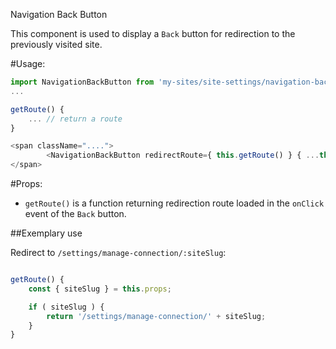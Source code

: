 Navigation Back Button

This component is used to display a `Back` button for redirection to the previously
visited site.

#Usage:

```js
import NavigationBackButton from 'my-sites/site-settings/navigation-back-button';
...

getRoute() {
	... // return a route
}

<span className="....">
		<NavigationBackButton redirectRoute={ this.getRoute() } { ...this.props } />
</span>

```

#Props:

- `getRoute()` is a function returning redirection route loaded in the `onClick`
event of the `Back` button.

##Exemplary use

Redirect to `/settings/manage-connection/:siteSlug`:

```js

getRoute() {
	const { siteSlug } = this.props;

	if ( siteSlug ) {
		return '/settings/manage-connection/' + siteSlug;
	}
}

```
